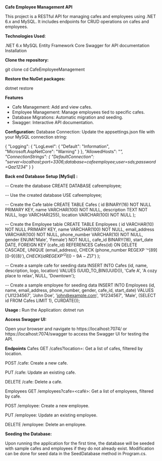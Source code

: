 
**Cafe Employee Management API**

This project is a RESTful API for managing cafes and employees using .NET 6.x and MySQL. It includes endpoints for CRUD operations on cafes and employees.

**Technologies Used**:

.NET 6.x
MySQL
Entity Framework Core
Swagger for API documentation
Installation

**Clone the repository:**

git clone <repository-url>
cd CafeEmployeeManagement


**Restore the NuGet packages:**

dotnet restore

**Features**

- Cafe Management: Add and view cafes.
- Employee Management: Manage employees tied to specific cafes.
- Database Migrations: Automatic migration and seeding.
- Swagger: Interactive API documentation.


**Configuration:**
Database Connection: Update the appsettings.json file with your MySQL connection string:

{
  "Logging": {
    "LogLevel": {
      "Default": "Information",
      "Microsoft.AspNetCore": "Warning"
    }
  },
  "AllowedHosts": "*",
  "ConnectionStrings": {
    "DefaultConnection": "server=localhost;port=3306;database=cafeemployee;user=sds;password=Qaz1234*"
  }
}



**Back end Database Setup [MySql] :**

-- Create the database
CREATE DATABASE cafeemployee;

-- Use the created database
USE cafeemployee;

-- Create the Cafe table
CREATE TABLE Cafes (
    id BINARY(16) NOT NULL PRIMARY KEY,
    name VARCHAR(100) NOT NULL,
    description TEXT NOT NULL,
    logo VARCHAR(255),
    location VARCHAR(100) NOT NULL
);

-- Create the Employee table
CREATE TABLE Employees (
    id VARCHAR(10) NOT NULL PRIMARY KEY,
    name VARCHAR(100) NOT NULL,
    email_address VARCHAR(100) NOT NULL,
    phone_number VARCHAR(10) NOT NULL,
    gender ENUM('Male', 'Female') NOT NULL,
    cafe_id BINARY(16),
    start_date DATE,
    FOREIGN KEY (cafe_id) REFERENCES Cafes(id) ON DELETE CASCADE,
    UNIQUE (email_address),
    CHECK (phone_number REGEXP '^[89][0-9]{8}$'),
    CHECK (id REGEXP '^UI[0-9A-Z]{7}$')
);

--  Create a sample cafe for seeding data 
INSERT INTO Cafes (id, name, description, logo, location) 
VALUES (UUID_TO_BIN(UUID()), 'Cafe A', 'A cozy place to relax', NULL, 'Downtown');

--  Create a sample employee for seeding data
INSERT INTO Employees (id, name, email_address, phone_number, gender, cafe_id, start_date) 
VALUES ('UI1234567', 'John Doe', 'john@example.com', '91234567', 'Male', (SELECT id FROM Cafes LIMIT 1), CURDATE());

**Usage :**
Run the Application:
dotnet run

**Access Swagger UI:**

Open your browser and navigate to https://localhost:7074/ or https://localhost:7074/swagger to access the Swagger UI for testing the API.

**Endpoints**
Cafes
GET /cafes?location=<location>: Get a list of cafes, filtered by location.

POST /cafe: Create a new cafe.

PUT /cafe: Update an existing cafe.

DELETE /cafe: Delete a cafe.

Employees
GET /employees?cafe=<café>: Get a list of employees, filtered by cafe.

POST /employee: Create a new employee.

PUT /employee: Update an existing employee.

DELETE /employee: Delete an employee.

**Seeding the Database:**

Upon running the application for the first time, the database will be seeded with sample cafes and employees if they do not already exist. Modification can be done for seed data in the SeedDatabase method in Program.cs.
